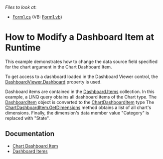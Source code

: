 *Files to look at*:

* [Form1.cs](./CS/DashboardItemRuntimeExample/Form1.cs) (VB: [Form1.vb](./VB/DashboardItemRuntimeExample/Form1.vb))

# How to Modify a Dashboard Item at Runtime

This example demonstrates how to change the data source field specified for the chart argument in the Chart Dashboard Item.

To get access to a dashboard loaded in the Dashboard Viewer control, the [DashboardViewer.Dashboard](https://docs.devexpress.com/Dashboard/DevExpress.DashboardWin.DashboardViewer.Dashboard) property is used.

Dashboard items are contained in the [Dashboard.Items](https://docs.devexpress.com/Dashboard/DevExpress.DashboardCommon.Dashboard.Items) collection. In this example, a LINQ query obtains all dashboard items of the Chart type. The [DashboardItem](https://docs.devexpress.com/Dashboard/DevExpress.DashboardCommon.DashboardItem) object is converted to the [ChartDashboardItem](https://docs.devexpress.com/Dashboard/DevExpress.DashboardCommon.ChartDashboardItem) type  The [ChartDashboardItem.GetDimensions](https://docs.devexpress.com/Dashboard/DevExpress.DashboardCommon.DataDashboardItem.GetDimensions) method obtains a list of all chart's dimensions. Finally, the dimension's data member value "Category" is replaced with "State".

## Documentation
- [Chart Dashboard Item](https://docs.devexpress.com/Dashboard/DevExpress.DashboardCommon.ChartDashboardItem)
- [Dashboard Items](https://docs.devexpress.com/Dashboard/116521)

